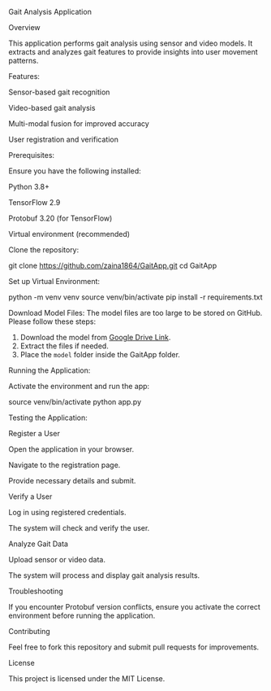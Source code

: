 Gait Analysis Application

Overview

This application performs gait analysis using sensor and video models. It extracts and analyzes gait features to provide insights into user movement patterns.

Features:

Sensor-based gait recognition

Video-based gait analysis

Multi-modal fusion for improved accuracy

User registration and verification

Prerequisites:

Ensure you have the following installed:

Python 3.8+

TensorFlow 2.9

Protobuf 3.20 (for TensorFlow)


Virtual environment (recommended)

Clone the repository:

git clone https://github.com/zaina1864/GaitApp.git
cd GaitApp

Set up Virtual Environment:

python -m venv venv
source venv/bin/activate
pip install -r requirements.txt 

Download Model Files:
The model files are too large to be stored on GitHub. Please follow these steps:

1. Download the model from [Google Drive Link](https://drive.google.com/drive/folders/1xjIoS_BFGaal67BSdMveRRKEc5V1wOQe?usp=sharing).
2. Extract the files if needed.
3. Place the `model` folder inside the GaitApp folder.


Running the Application:

Activate the environment and run the app:

source venv/bin/activate 
python app.py


Testing the Application:

Register a User

Open the application in your browser.

Navigate to the registration page.

Provide necessary details and submit.

Verify a User

Log in using registered credentials.

The system will check and verify the user.

Analyze Gait Data

Upload sensor or video data.

The system will process and display gait analysis results.

Troubleshooting

If you encounter Protobuf version conflicts, ensure you activate the correct environment before running the application.



Contributing

Feel free to fork this repository and submit pull requests for improvements.

License

This project is licensed under the MIT License.
